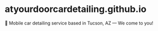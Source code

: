 # atyourdoorcardetailing.github.io
🚗 Mobile car detailing service based in Tucson, AZ — We come to you!

